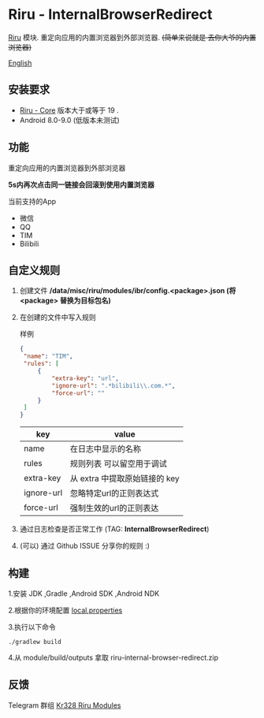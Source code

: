 # Riru - InternalBrowserRedirect

[Riru](https://github.com/RikkaApps/Riru) 模块. 重定向应用的内置浏览器到外部浏览器. ~~(简单来说就是 去你大爷的内置浏览器)~~

[English](https://github.com/Kr328/Riru-InternalBrowserRedirect/blob/master/README.md)

## 安装要求

* [Riru - Core](https://github.com/RikkaApps/Riru) 版本大于或等于 19 .
* Android 8.0-9.0 (低版本未测试)


## 功能

重定向应用的内置浏览器到外部浏览器

**5s内再次点击同一链接会回滚到使用内置浏览器**

当前支持的App

- 微信
- QQ
- TIM
- Bilibili


## 自定义规则

1. 创建文件 **/data/misc/riru/modules/ibr/config.\<package\>.json (将 \<package\> 替换为目标包名)**

2. 在创建的文件中写入规则

   样例

   ```json
   {
   	"name": "TIM", 
   	"rules": [          
   		{
   			"extra-key": "url",   
   			"ignore-url": ".*bilibili\\.com.*",
   			"force-url": "" 
   		}
   	]
   } 
   ```
   | key        | value                                  |
   | ---------- | -------------------------------------- |
   | name       | 在日志中显示的名称                      |
   | rules      | 规则列表 可以留空用于调试                |
   | extra-key  | 从 extra 中提取原始链接的 key           |
   | ignore-url | 忽略特定url的正则表达式                 |
   | force-url  | 强制生效的url的正则表达                |

3. 通过日志检查是否正常工作 (TAG: **InternalBrowserRedirect**)

4. (可以) 通过 Github ISSUE 分享你的规则 :)



## 构建

  1.安装 JDK ,Gradle ,Android SDK ,Android NDK

  2.根据你的环境配置 [local.properties](https://github.com/Kr328/Riru-InternalBrowserRedirect/blob/master/local.properties)

  3.执行以下命令

``` Gradle 
./gradlew build
```
  4.从 module/build/outputs 拿取 riru-internal-browser-redirect.zip



## 反馈

Telegram 群组 [Kr328 Riru Modules](https://t.me/kr328_riru_modules)

